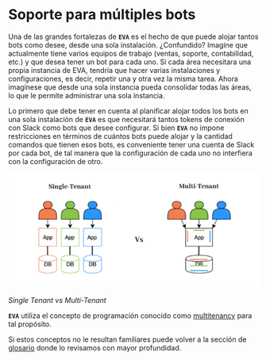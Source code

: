 # Soporte para múltiples bots

Una de las grandes fortalezas de **`EVA`** es el hecho de que puede alojar tantos bots como desee, desde una sola instalación. ¿Confundido? Imagine que actualmente tiene varios equipos de trabajo (ventas, soporte, contabilidad, etc.) y que desea tener un bot para cada uno. Si cada área necesitara una propia instancia de EVA, tendría que hacer varias instalaciones y configuraciones, es decir, repetir una y otra vez la misma tarea. Ahora imagínese que desde una sola instancia pueda consolidar todas las áreas, lo que le permite administrar una sola instancia.

Lo primero que debe tener en cuenta al planificar alojar todos los bots en una sola instalación de **`EVA`** es que necesitará tantos tokens de conexión con Slack como bots que desee configurar. Si bien **`EVA`** no impone restricciones en términos de cuántos bots puede alojar y la cantidad comandos que tienen esos bots, es conveniente tener una cuenta de Slack por cada bot, de tal manera que la configuración de cada uno no interfiera con la configuración de otro.

![Multitenancy](../images/single-tenant-vs-multi-tenant.png "Multitenancy")

_Single Tenant vs Multi-Tenant_

**`EVA`** utiliza el concepto de programación conocido como [multitenancy](https://en.wikipedia.org/wiki/Multitenancy) para tal propósito.

Si estos conceptos no le resultan familiares puede volver a la sección de [glosario](glossary.md) donde lo revisamos con mayor profundidad.
